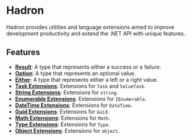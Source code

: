 # Hadron

Hadron provides utilities and language extensions aimed to improve development productivity
and extend the .NET API with unique features. 

## Features

- **[Result](#result)**: A type that represents either a success or a failure.
- **[Option](#option)**: A type that represents an optional value.
- **[Either](#either)**: A type that represents either a left or a right value.
- **[Task Extensions](#task-extensions)**: Extensions for `Task` and `ValueTask`.
- **[String Extensions](#string-extensions)**: Extensions for `string`.
- **[Enumerable Extensions](#enumerable-extensions)**: Extensions for `IEnumerable`.
- **[DateTime Extensions](#datetime-extensions)**: Extensions for `DateTime`.
- **[Guid Extensions](#guid-extensions)**: Extensions for `Guid`.
- **[Math Extensions](#math-extensions)**: Extensions for `Math`.
- **[Type Extensions](#type-extensions)**: Extensions for `Type`.
- **[Object Extensions](#object-extensions)**: Extensions for `object`.
